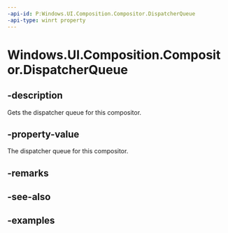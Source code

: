 ```yaml
---
-api-id: P:Windows.UI.Composition.Compositor.DispatcherQueue
-api-type: winrt property
---
```


# Windows.UI.Composition.Compositor.DispatcherQueue

<!--
public Windows.System.DispatcherQueue DispatcherQueue { get; }
-->

## -description

Gets the dispatcher queue for this compositor.

## -property-value

The dispatcher queue for this compositor.

## -remarks

## -see-also

## -examples


